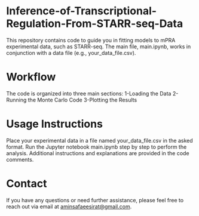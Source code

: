 # Inference-of-Transcriptional-Regulation-From-STARR-seq-Data

This repository contains code to guide you in fitting models to mPRA experimental data, such as STARR-seq. The main file, main.ipynb, works in conjunction with a data file (e.g., your_data_file.csv).

# Workflow
The code is organized into three main sections:
1-Loading the Data
2-Running the Monte Carlo Code
3-Plotting the Results

# Usage Instructions
Place your experimental data in a file named your_data_file.csv in the asked format.
Run the Jupyter notebook main.ipynb step by step to perform the analysis.
Additional instructions and explanations are provided in the code comments.
# Contact
If you have any questions or need further assistance, please feel free to reach out via email at aminsafaeesirat@gmail.com.

